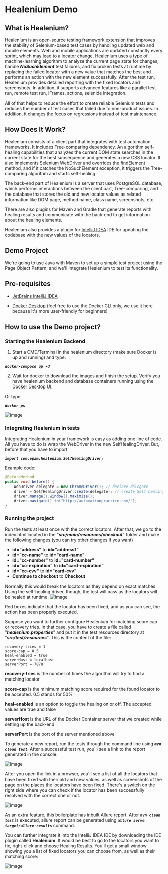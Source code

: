 # Healenium Demo

## What is Healenium?
[Healenium](https://healenium.io/) is an open-source testing framework extension that improves the stability of Selenium-based test cases by handling updated web and mobile elements. Web and mobile applications are updated constantly every sprint, which may lead to a locator change. Healenium uses a type of machine-learning algorithm to analyze the current page state for changes, handle ***NoSuchElement*** test failures, and fix broken tests at runtime by replacing the failed locator with a new value that matches the best and performs an action with the new element successfully. After the test run, Healenium provides detailed reporting with the fixed locators and screenshots. In addition, it supports advanced features like a parallel test run, remote test run, iFrames, actions, selenide integration.

All of that helps to reduce the effort to create reliable Selenium tests and reduces the number of test cases that failed due to non-product issues. In addition, it changes the focus on regressions instead of test maintenance.

## How Does It Work?
Healenium consists of a client part that integrates with test automation frameworks. It includes Tree-comparing dependency. An algorithm self-healing capabilities that analyzes the current DOM state searches in the current state for the best subsequence and generates a new CSS locator. It also implements Selenium WebDriver and overrides the findElement method, and if it catches the NoSuchElement exception, it triggers the Tree-comparing algorithm and starts self-healing.

The back-end part of Healenium is a server that uses PostgreSQL database, which performs interactions between the client part, Tree-comparing, and the database that stores the old and new locator values as related information like DOM page, method name, class name, screenshots, etc.

There are also plugins for Maven and Gradle that generate reports with healing results and communicate with the back-end to get information about the healing elements.

Healenium also provides a plugin for [IntelliJ IDEA](https://www.jetbrains.com/idea/) IDE for updating the codebase with the new values of the locators.

## Demo Project
We're going to use Java with Maven to set up a simple test project using the Page Object Pattern, and we'll integrate Healenium to test its functionality.

## Pre-requisites
- [JetBrains IntelliJ IDEA](https://www.jetbrains.com/idea/)

- [Docker Desktop](https://www.docker.com/products/docker-desktop) (feel free to use the Docker CLI only, we use it here because it's more user-friendly for beginners)

## How to use the Demo project?
### Starting the Healenium Backend
1. Start a CMD/Terminal in the healenium directory (make sure Docker is up and running) and type:

***`docker-compose up -d`***

2. Wait for docker to download the images and finish the setup. Verify you have healenium backend and database containers running using the Docker Desktop UI.

Or type 

***`docker ps`***

![image](https://user-images.githubusercontent.com/9147189/137907488-635861d4-f68a-4e00-83df-3fcb4fffe849.png)

### Integrating Healenium in tests
Integrating Healenium in your framework is easy as adding one line of code. All you have to do is wrap the WebDriver in the new SelfHealingDriver. 
But, before that you have to import 

***`import com.epam.healenium.SelfHealingDriver;`***

Example code:

```java
@BeforeMethod
public void before() {
    WebDriver delegate = new ChromeDriver(); // declare delegate
    driver = SelfHealingDriver.create(delegate); // create Self-healing driver
    driver.manage().window().maximize();
    driver.navigate().to("http://automationpractice.com/");
}
```

### Running the project
Run the tests at least once with the correct locators. After that, we go to the index.html located in the "***src/main/resources/checkout***" folder and make the following changes (you can try other changes if you want)

- **id="address"** to **id="address1"**
- **id="cc-name"** to **id="card-name"**
- **id="cc-number"** to **id="card-number"**
- **id="cc-expiration"** to **id="card-expiration"**
- **id="cc-cvv"** to **id="card-cvv"**
- **Continue to checkout** to **Checkout**

Normally this would break the locators as they depend on exact matches. Using the self-healing driver, though, the test will pass as the locators will be healed at runtime.
![image](https://user-images.githubusercontent.com/9147189/137924473-815e8470-bf57-4a8c-9d62-53fb6e62dad4.png)

Red boxes indicate that the locator has been fixed, and as you can see, the action has been properly executed.

Suppose you want to further configure Healenium for matching score cap or recovery tries. In that case, you have to create a file called "***healenium.properties***" and put it in the test resources directory at "***src/test/resources***". This is the content of the file:

```
recovery-tries = 1
score-cap = 0.5
heal-enabled = true
serverHost = localhost
serverPort = 7878
```

**recovery-tries** is the number of times the algorithm will try to find a matching locator

**score-cap** is the minimum matching score required for the found locator to be accepted. 0.5 stands for 50%

**heal-enabled** is an option to toggle the healing on or off. The accepted values are true and false

**serverHost** is the URL of the Docker Container server that we created while setting up the back-end

**serverPort** is the port of the server mentioned above

To generate a new report, run the tests through the command line using ***`mvn clean test`***. After a successful test run, you'll see a link to the report generated in the console: 

![image](https://user-images.githubusercontent.com/9147189/137932747-b879f236-dbad-4db6-9f32-71922a08864d.png)

After you open the link in a browser, you'll see a list of all the locators that have been fixed with their old and new values, as well as screenshots of the page on the places the locators have been fixed. There's a switch on the right side where you can check if the locator has been successfully resolved with the correct one or not.

![image](https://user-images.githubusercontent.com/9147189/137934653-59a69eb5-954e-4fee-b475-c74c34ade9fc.png)

As an extra feature, this boilerplate has inbuilt Allure report. After ***`mvn clean test`*** is executed, allure report can be generated using ***`allure serve target/allure-results`*** command.

You can further integrate it into the IntelliJ IDEA IDE by downloading the IDE plugin called **Healenium**. It would be best to go to the locators you want to fix, right-click and choose Healing Results. You'll get a small window showing you a list of fixed locators you can choose from, as well as their matching score:

![image](https://user-images.githubusercontent.com/9147189/137936516-f7ef7087-06d5-44f5-8ead-feb57a63fb6f.png)
